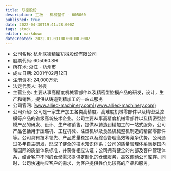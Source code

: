 ```yaml
---
title: 联德股份
description: 主板 - 机械基件 - 605060
published: true
date: 2022-04-30T19:41:28.000Z
tags: stock
editor: markdown
dateCreated: 2022-01-01T00:00:00.000Z
---
```


- 公司名称: 杭州联德精密机械股份有限公司
- 股票代码: 605060.SH
- 所在地: 浙江 - 杭州市
- 成立日期: 2001年02月12日
- 注册资本: 24,000万元
- 法定代表人: 孙袁
- 主营业务: 主要从事高精度机械零部件以及精密型腔模产品的研发，设计，生产和销售，提供从铸造到精加工的一站式服务
- 公司官网: [www.allied-machinery.com](www.allied-machinery.com)
- 公司介绍: 公司是一家生产加工各类高精度、高难度机械零部件以及精密型腔模等产品的省级高新技术企业。公司主要从事高精度机械零部件以及精密型腔模产品的研发、设计、生产和销售，提供从铸造到精加工的一站式服务。公司产品包括用于压缩机、工程机械、注塑机以及食品机械整机制造的精密零部件等。公司具有技术领先、产品质量稳定以及综合管理高效等竞争优势。公司通过多年自主研发，形成了健全的技术知识体系；公司的质量管理体系满足国内和国际的质量体系标准，并获得相应认证；公司拥有健全的内部及客户管理体系，结合客户不同的仓储需求提供定制化的仓储服务，高效调动公司库存。同时，公司快速响应客户的需求，为客户提供性价比较高的产品和服务。


